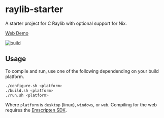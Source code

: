 # raylib-starter

A starter project for C Raylib with optional support for Nix.

[Web Demo](https://krscott.github.io/raylib-starter/raylib-starter.html)

![build](https://github.com/krscott/raylib-starter/actions/workflows/build.yml/badge.svg)

## Usage

To compile and run, use one of the following dependending on your build platform.

```bash
./configure.sh <platform>
./build.sh <platform>
./run.sh <platform>
```

Where `platform` is `desktop` (linux), `windows`, or `web`.
Compiling for the web requires the [Emscripten SDK](https://emscripten.org/docs/getting_started/downloads.html).

